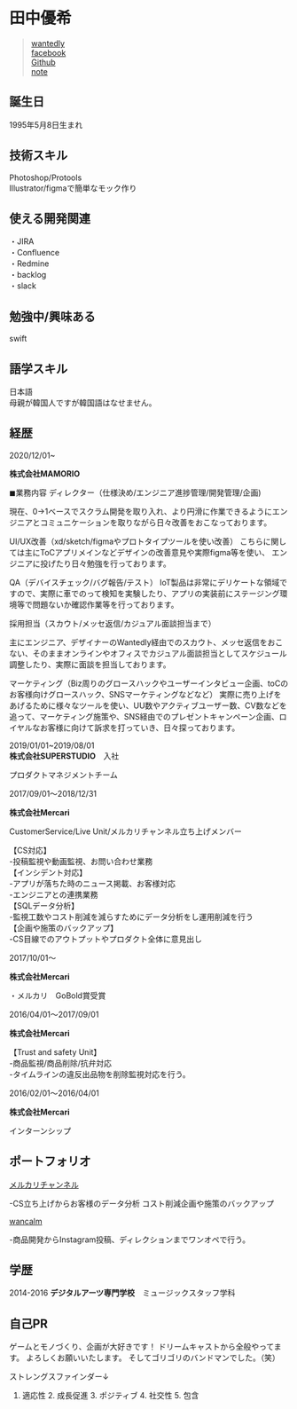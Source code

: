 # 田中優希


 > [wantedly](https://www.wantedly.com/users/49281110)   
 >[facebook](https://www.facebook.com/profile.php?id=100005865303362)  
 >[Github](https://github.com/tanakosan0508)  
 >[note](https://note.mu/tanakosan0508)


 

## 誕生日
1995年5月8日生まれ

## 技術スキル
Photoshop/Protools  
Illustrator/figmaで簡単なモック作り


## 使える開発関連
・JIRA   
・Confluence  
・Redmine   
・backlog  
・slack
## 勉強中/興味ある　　
swift  
## 語学スキル　　
日本語  
母親が韓国人ですが韓国語はなせません。

## 経歴　　

2020/12/01~

**株式会社MAMORIO**　　


◼︎業務内容
ディレクター（仕様決め/エンジニア進捗管理/開発管理/企画)

現在、0→1ベースでスクラム開発を取り入れ、より円滑に作業できるようにエンジニアとコミュニケーションを取りながら日々改善をおこなっております。

UI/UX改善（xd/sketch/figmaやプロトタイプツールを使い改善）
こちらに関しては主にToCアプリメインなどデザインの改善意見や実際figma等を使い、
エンジニアに投げたり日々勉強を行っております。

QA（デバイスチェック/バグ報告/テスト）
IoT製品は非常にデリケートな領域ですので、実際に車でのって検知を実験したり、アプリの実装前にステージング環境等で問題ないか確認作業等を行っております。

採用担当（スカウト/メッセ返信/カジュアル面談担当まで）　　

主にエンジニア、デザイナーのWantedly経由でのスカウト、メッセ返信をおこない、そのままオンラインやオフィスでカジュアル面談担当としてスケジュール調整したり、実際に面談を担当しております。

マーケティング（Biz周りのグロースハックやユーザーインタビュー企画、toCのお客様向けグロースハック、SNSマーケティングなどなど）
実際に売り上げをあげるために様々なツールを使い、UU数やアクティブユーザー数、CV数などを追って、マーケティング施策や、SNS経由でのプレゼントキャンペーン企画、ロイヤルなお客様に向けて訴求を打っていき、日々探っております。

 2019/01/01~2019/08/01  
 **株式会社SUPERSTUDIO**　入社
 
 プロダクトマネジメントチーム
 
 
 2017/09/01〜2018/12/31 
 
 **株式会社Mercari**  
 
 CustomerService/Live Unit/メルカリチャンネル立ち上げメンバー  
 
 【CS対応】  
-投稿監視や動画監視、お問い合わせ業務  
【インシデント対応】  
-アプリが落ちた時のニュース掲載、お客様対応  
-エンジニアとの連携業務  
【SQLデータ分析】  
-監視工数やコスト削減を減らすためにデータ分析をし運用削減を行う  
【企画や施策のバックアップ】  
-CS目線でのアウトプットやプロダクト全体に意見出し　　


 2017/10/01〜 
 
 **株式会社Mercari**  
 
 ・メルカリ　GoBold賞受賞
  
 2016/04/01〜2017/09/01  
 
 **株式会社Mercari** 
 
 【Trust and safety Unit】  
 -商品監視/商品削除/抗弁対応  
 -タイムラインの違反出品物を削除監視対応を行う。

 2016/02/01〜2016/04/01  

**株式会社Mercari**  

インターンシップ　

## ポートフォリオ

[メルカリチャンネル](https://www.mercari.com/jp/mercari-channel/)

-CS立ち上げからお客様のデータ分析  コスト削減企画や施策のバックアップ


[wancalm](https://www.instagram.com/wan_calm/)

-商品開発からInstagram投稿、ディレクションまでワンオペで行う。

## 学歴

2014-2016
  **デジタルアーツ専門学校**　ミュージックスタッフ学科 



## 自己PR
ゲームとモノづくり、企画が大好きです！
ドリームキャストから全般やってます。
よろしくお願いいたします。
そしてゴリゴリのバンドマンでした。（笑）

ストレングスファインダー↓
1. 適応性 2. 成長促進 3. ポジティブ 4. 社交性 5. 包含
